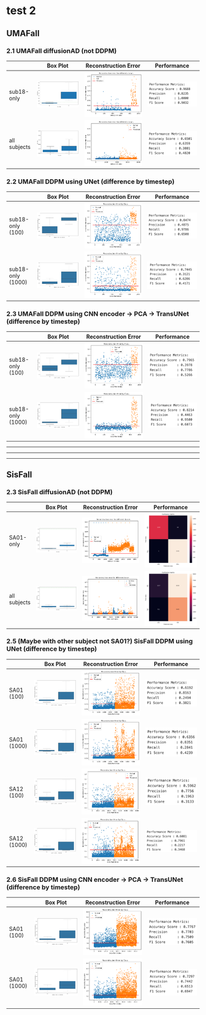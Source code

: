 # test 2

## UMAFall

### 2.1 UMAFall diffusionAD (not DDPM)

|       | Box Plot | Reconstruction Error | Performance |
|-------|----------|---------------------|-------|
| sub18-only | ![alt text](image.png) | ![alt text](image-1.png) | ![alt text](image-2.png) | 
| all subjects | ![alt text](image-3.png) | ![alt text](image-4.png) | ![alt text](image-5.png) | 

### 2.2 UMAFall DDPM using UNet (difference by timestep)

|       | Box Plot | Reconstruction Error | Performance |
|-------|----------|---------------------|-------|
| sub18-only (100) | ![alt text](image-6.png) | ![alt text](image-7.png) | ![alt text](image-8.png) | 
| sub18-only (1000) | ![alt text](image-9.png) | ![alt text](image-10.png) | ![alt text](image-11.png) | 

### 2.3 UMAFall DDPM using CNN encoder -> PCA -> TransUNet (difference by timestep)

|       | Box Plot | Reconstruction Error | Performance |
|-------|----------|---------------------|-------|
| sub18-only (100) | ![alt text](image-30.png) | ![alt text](image-31.png) | ![alt text](image-32.png) | 
| sub18-only (1000) | ![alt text](image-33.png) | ![alt text](image-34.png) | ![alt text](image-35.png) | 

----
----
---


## SisFall

### 2.3 SisFall diffusionAD (not DDPM)

|       | Box Plot | Reconstruction Error | Performance |
|-------|----------|---------------------|-------|
| SA01-only | ![alt text](image-36.png) | ![alt text](image-37.png) | ![alt text](image-38.png) | 
| all subjects | ![alt text](image-39.png) | ![alt text](image-40.png) | ![alt text](image-41.png) | 

### 2.5 (Maybe with other subject not SA01?) SisFall DDPM using UNet (difference by timestep) 

|       | Box Plot | Reconstruction Error | Performance |
|-------|----------|---------------------|-------|
| SA01 (100) | ![alt text](image-12.png) | ![alt text](image-13.png) | ![alt text](image-14.png) |
| SA01 (1000) | ![alt text](image-15.png) | ![alt text](image-16.png) | ![alt text](image-17.png) | 
| SA12 (100) | ![alt text](image-18.png) | ![alt text](image-19.png) | ![alt text](image-20.png) | 
| SA12 (1000) | ![alt text](image-21.png) | ![alt text](image-22.png) | ![alt text](image-23.png) | 

### 2.6 SisFall DDPM using CNN encoder -> PCA -> TransUNet (difference by timestep)

|       | Box Plot | Reconstruction Error | Performance |
|-------|----------|---------------------|-------|
| SA01 (100) | ![alt text](image-24.png) | ![alt text](image-25.png) |![alt text](image-26.png) |
| SA01 (1000) | ![alt text](image-27.png) | ![alt text](image-28.png) | ![alt text](image-29.png) | 